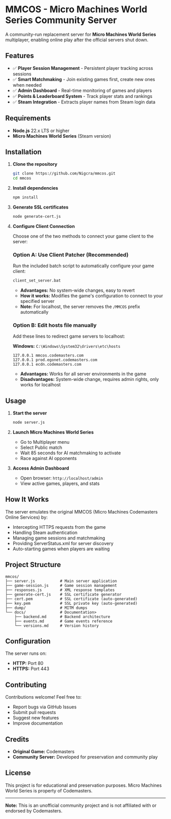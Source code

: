 # MMCOS - Micro Machines World Series Community Server

A community-run replacement server for **Micro Machines World Series** multiplayer, enabling online play after the official servers shut down.

## Features

- ✅ **Player Session Management** - Persistent player tracking across sessions
- ✅ **Smart Matchmaking** - Join existing games first, create new ones when needed
- ✅ **Admin Dashboard** - Real-time monitoring of games and players
- ✅ **Points & Leaderboard System** - Track player stats and rankings
- ✅ **Steam Integration** - Extracts player names from Steam login data

## Requirements

- **Node.js** 22.x LTS or higher
- **Micro Machines World Series** (Steam version)

## Installation

1. **Clone the repository**
   ```bash
   git clone https://github.com/Nigcra/mmcos.git
   cd mmcos
   ```

2. **Install dependencies**
   ```bash
   npm install
   ```

3. **Generate SSL certificates**
   ```bash
   node generate-cert.js
   ```

4. **Configure Client Connection**
   
   Choose one of the two methods to connect your game client to the server:
   
   ### Option A: Use Client Patcher (Recommended)
   Run the included batch script to automatically configure your game client:
   ```bash
   client_set_server.bat
   ```
   - **Advantages:** No system-wide changes, easy to revert
   - **How it works:** Modifies the game's configuration to connect to your specified server
   - **Note:** For localhost, the server removes the `/MMCOS` prefix automatically
   
   ### Option B: Edit hosts file manually
   Add these lines to redirect game servers to localhost:
   
   **Windows:** `C:\Windows\System32\drivers\etc\hosts`
   ```
   127.0.0.1 mmcos.codemasters.com
   127.0.0.1 prod.egonet.codemasters.com
   127.0.0.1 ecdn.codemasters.com
   ```
   - **Advantages:** Works for all server environments in the game
   - **Disadvantages:** System-wide change, requires admin rights, only works for localhost

## Usage

1. **Start the server**
   ```bash
   node server.js
   ```

2. **Launch Micro Machines World Series**
   - Go to Multiplayer menu
   - Select Public match
   - Wait 85 seconds for AI matchmaking to activate
   - Race against AI opponents

3. **Access Admin Dashboard**
   - Open browser: `http://localhost/admin`
   - View active games, players, and stats

## How It Works

The server emulates the original MMCOS (Micro Machines Codemasters Online Services) by:

- Intercepting HTTPS requests from the game
- Handling Steam authentication
- Managing game sessions and matchmaking
- Providing ServerStatus.xml for server discovery
- Auto-starting games when players are waiting

## Project Structure

```
mmcos/
├── server.js           # Main server application
├── game-session.js     # Game session management
├── responses.js        # XML response templates
├── generate-cert.js    # SSL certificate generator
├── cert.pem            # SSL certificate (auto-generated)
├── key.pem             # SSL private key (auto-generated)
├── dump/               # MITM dumps
└── docs/               # Documentation>
    ├── backend.md      # Backend architecture
    ├── events.md       # Game events reference
    └── versions.md     # Version history
```

## Configuration

The server runs on:
- **HTTP:** Port 80
- **HTTPS:** Port 443

## Contributing

Contributions welcome! Feel free to:
- Report bugs via GitHub Issues
- Submit pull requests
- Suggest new features
- Improve documentation

## Credits

- **Original Game:** Codemasters
- **Community Server:** Developed for preservation and community play

## License

This project is for educational and preservation purposes. Micro Machines World Series is property of Codemasters.


---

**Note:** This is an unofficial community project and is not affiliated with or endorsed by Codemasters.

